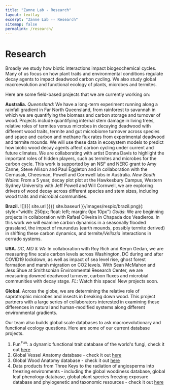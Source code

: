 ```yaml
---
title: "Zanne Lab - Research"
layout: textlay
excerpt: "Zanne Lab -- Research"
sitemap: false
permalink: /research/
---
```


# Research

Broadly we study how biotic interactions impact biogeochemical cycles. Many of us focus on how plant traits and environmental conditions regulate decay agents to impact deadwood carbon cycling. We also study global macroevolution and functional ecology of plants, microbes and termites.

Here are some field-based projects that we are currently working on:

**Australia.** *Queensland*: We have a long-term experiment running along a rainfall gradient in Far North Queensland, from rainforest to savannah in which we are quantifying the biomass and carbon storage and turnover of wood. Projects include quantifying internal stem damage in living trees, relative roles of termites versus microbes in decaying deadwood with different wood traits, termite and gut microbiome turnover across species and space and carbon and methane flux rates from experimental deadwood and termite mounds. We will use these data in ecosystem models to predict how biotic wood decay agents affect carbon cycling under current and future climates. We are collaborating with artist Donna Davis to highlight the important roles of hidden players, such as termites and microbes for the carbon cycle. This work is supported by an NSF and NERC grant to Amy Zanne, Steve Allison and Paul Eggleton and in collaboration with the Cernusak, Cheesman, Powell and Cornwell labs in Australia. 
*New South Wales*: From a 5 year, decay plot plot at the Hawkesbury Campus, Western Sydney University with Jeff Powell and Will Cornwell, we are exploring drivers of wood decay across different species and stem sizes, including wood traits and microbial communities.

**Brazil.**
![]({{ site.url }}{{ site.baseurl }}/images/respic/brazil.png){: style="width: 250px; float: left; margin: 0px  10px"}
*Goiás*: We are beginning projects in collaboration with Rafael Oliveira in Chapada dos Veadieros. In this work we will examine carbon dynamics in a seasonally flooded grassland, the impact of murundus (earth mounds, possibly termite derived) in shifting these carbon dynamics, and termite/*Vellozia* interactions in cerrado systems. 

**USA.** *DC, MD & VA*: In collaboration with Roy Rich and Keryn Gedan, we are measuring fine scale carbon levels across Washington, DC during and after COVID19 lockdown, as well as impact of sea level rise, ghost forest formation and marsh migration on CO2 levels. With Sean McMahon and Jess Shue at Smithsonian Environmental Research Center, we are measuring downed deadwood turnover, carbon fluxes and microbial communities with decay stage. *FL*: Watch this space! New projects soon.

**Global.** Across the globe, we are determining the relative role of saprotrophic microbes and insects in breaking down wood. This project partners with a large series of collaborators interested in examining these differences in natural and human-modified systems along different environmental gradients. 

Our team also builds global scale databases to ask macroevolutionary and functional ecology questions. Here are some of our current database projects.

1. Fun<sup>Fun</sup>: a dynamic functional trait database of the world's fungi, check it out [here](https://github.com/traitecoevo/fungaltraits)
2. Global Vessel Anatomy database - check it out [here](https://datadryad.org/stash/dataset/doi:10.5061%2Fdryad.1138)
3. Global Wood Anatomy database - check it out [here](https://datadryad.org/stash/dataset/doi:10.5061%2Fdryad.234)
4. Data products from Three Keys to the radiation of angiosperms into freezing environments - including the global woodiness database, global leaf phenology database, global plant species freezing exposure database and phylogenetic and taxonomic resources - check it out [here](https://datadryad.org/stash/dataset/doi:10.5061%2Fdryad.63q27)
